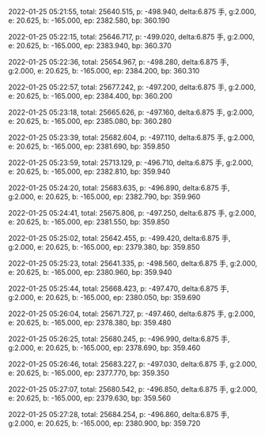 2022-01-25 05:21:55, total: 25640.515, p: -498.940, delta:6.875 手, g:2.000, e: 20.625, b: -165.000, ep: 2382.580, bp: 360.190

2022-01-25 05:22:15, total: 25646.717, p: -499.020, delta:6.875 手, g:2.000, e: 20.625, b: -165.000, ep: 2383.940, bp: 360.370

2022-01-25 05:22:36, total: 25654.967, p: -498.280, delta:6.875 手, g:2.000, e: 20.625, b: -165.000, ep: 2384.200, bp: 360.310

2022-01-25 05:22:57, total: 25677.242, p: -497.200, delta:6.875 手, g:2.000, e: 20.625, b: -165.000, ep: 2384.400, bp: 360.200

2022-01-25 05:23:18, total: 25665.626, p: -497.160, delta:6.875 手, g:2.000, e: 20.625, b: -165.000, ep: 2385.080, bp: 360.280

2022-01-25 05:23:39, total: 25682.604, p: -497.110, delta:6.875 手, g:2.000, e: 20.625, b: -165.000, ep: 2381.690, bp: 359.850

2022-01-25 05:23:59, total: 25713.129, p: -496.710, delta:6.875 手, g:2.000, e: 20.625, b: -165.000, ep: 2382.810, bp: 359.940

2022-01-25 05:24:20, total: 25683.635, p: -496.890, delta:6.875 手, g:2.000, e: 20.625, b: -165.000, ep: 2382.790, bp: 359.960

2022-01-25 05:24:41, total: 25675.806, p: -497.250, delta:6.875 手, g:2.000, e: 20.625, b: -165.000, ep: 2381.550, bp: 359.850

2022-01-25 05:25:02, total: 25642.455, p: -499.420, delta:6.875 手, g:2.000, e: 20.625, b: -165.000, ep: 2379.380, bp: 359.850

2022-01-25 05:25:23, total: 25641.335, p: -498.560, delta:6.875 手, g:2.000, e: 20.625, b: -165.000, ep: 2380.960, bp: 359.940

2022-01-25 05:25:44, total: 25668.423, p: -497.470, delta:6.875 手, g:2.000, e: 20.625, b: -165.000, ep: 2380.050, bp: 359.690

2022-01-25 05:26:04, total: 25671.727, p: -497.460, delta:6.875 手, g:2.000, e: 20.625, b: -165.000, ep: 2378.380, bp: 359.480

2022-01-25 05:26:25, total: 25680.245, p: -496.990, delta:6.875 手, g:2.000, e: 20.625, b: -165.000, ep: 2378.690, bp: 359.460

2022-01-25 05:26:46, total: 25683.227, p: -497.030, delta:6.875 手, g:2.000, e: 20.625, b: -165.000, ep: 2377.770, bp: 359.350

2022-01-25 05:27:07, total: 25680.542, p: -496.850, delta:6.875 手, g:2.000, e: 20.625, b: -165.000, ep: 2379.630, bp: 359.560

2022-01-25 05:27:28, total: 25684.254, p: -496.860, delta:6.875 手, g:2.000, e: 20.625, b: -165.000, ep: 2380.900, bp: 359.720